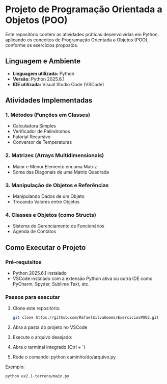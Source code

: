 # Projeto de Programação Orientada a Objetos (POO)

Este repositório contém as atividades práticas desenvolvidas em Python, aplicando os conceitos de Programação Orientada a Objetos (POO), conforme os exercícios propostos.

## Linguagem e Ambiente

- **Linguagem utilizada:** Python  
- **Versão:** Python 2025.6.1  
- **IDE utilizada:** Visual Studio Code (VSCode)

## Atividades Implementadas

### 1. Métodos (Funções em Classes)
- Calculadora Simples  
- Verificador de Palíndromos  
- Fatorial Recursivo  
- Conversor de Temperaturas  

### 2. Matrizes (Arrays Multidimensionais)
- Maior e Menor Elemento em uma Matriz  
- Soma das Diagonais de uma Matriz Quadrada  

### 3. Manipulação de Objetos e Referências
- Manipulando Dados de um Objeto  
- Trocando Valores entre Objetos  

### 4. Classes e Objetos (como Structs)
- Sistema de Gerenciamento de Funcionários  
- Agenda de Contatos  

## Como Executar o Projeto

### Pré-requisitos
- Python 2025.6.1 instalado  
- VSCode instalado com a extensão Python ativa ou outra IDE como PyCharm, Spyder, Sublime Text, etc.

### Passos para executar

1. Clone este repositório:
   ```bash
   git clone https://github.com/RafaelSilvaGomes/ExerciciosPOO2.git
2. Abra a pasta do projeto no VSCode

3. Execute o arquivo desejado:

4. Abra o terminal integrado (Ctrl + `)

5. Rode o comando:
python caminho/do/arquivo.py

Exemplo:
  ```bash
  python ex2.1-terreno/main.py
